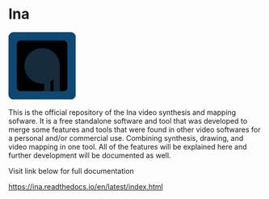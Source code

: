 # Ina

![Ina Logo](/Ina/logos/ina-32.png)

This is the official repository of the Ina video synthesis 
and mapping sofware. It is a free standalone software and tool
that was developed to merge some features and tools that were 
found in other video softwares for a personal and/or commercial
use. Combining synthesis, drawing, and video mapping in one tool.
All of the features will be explained here and further development
will be documented as well.

Visit link below for full documentation

https://ina.readthedocs.io/en/latest/index.html
